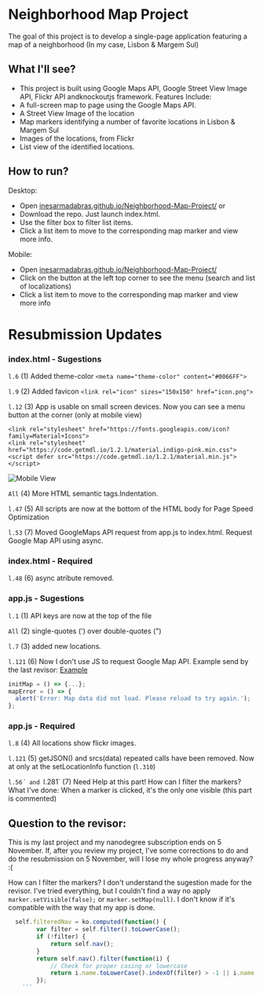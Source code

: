 # Neighborhood Map Project

The goal of this project is to develop a single-page application featuring a map of a neighborhood (In my case, Lisbon & Margem Sul)

## What I'll see?
* This project is built using Google Maps API, Google Street View Image API, Flickr API andknockoutjs framework. Features Include:
* A full-screen map to page using the Google Maps API.
* A Street View Image of the location
* Map markers identifying a number of favorite locations in Lisbon & Margem Sul
* Images of the locations, from Flickr
* List view of the identified locations.

## How to run?

Desktop:
* Open [inesarmadabras.github.io/Neighborhood-Map-Project/](https://inesarmadabras.github.io/Neighborhood-Map-Project/) 
or
* Download the repo. Just launch index.html.
* Use the filter box to filter list items.
* Click a list item to move to the corresponding map marker and view more info.

Mobile:
* Open [inesarmadabras.github.io/Neighborhood-Map-Project/](https://inesarmadabras.github.io/Neighborhood-Map-Project/) 
* Click on the button at the left top corner to see the menu (search and list of localizations)
* Click a list item to move to the corresponding map marker and view more info



# Resubmission Updates

### index.html - Sugestions
`l.6` (1) Added theme-color
        `<meta name="theme-color" content="#0066FF">`
        
`l.9` (2) Added favicon
        `<link rel="icon" sizes="150x150" href="icon.png">`

`l.12` (3) App is usable on small screen devices. Now you can see a menu button at the corner (only at mobile view)
        
```
<link rel="stylesheet" href="https://fonts.googleapis.com/icon?family=Material+Icons">
<link rel="stylesheet" href="https://code.getmdl.io/1.2.1/material.indigo-pink.min.css">
<script defer src="https://code.getmdl.io/1.2.1/material.min.js"></script>
```
![Mobile View](https://s13.postimg.org/ujijw2e1z/mobile1.png)

`All` (4) More HTML semantic tags.Indentation.

`l.47` (5) All scripts are now at the bottom of the HTML body for Page Speed Optimization

`l.53` (7) Moved GoogleMaps API request from app.js to index.html. Request Google Map API using async.

### index.html - Required
`l.48` (6) async atribute removed.

### app.js - Sugestions
`l.1` (1) API keys are now at the top of the file

`All` (2) single-quotes (') over double-quotes (")

`l.7` (3) added new locations.

`l.121` (6) Now I don't use JS to request Google Map API. Example send by the last revisor: [Example](http://codepen.io/NKiD/pen/XNrYXa)

``` javascript
initMap = () => {...};
mapError = () => {
  alert('Error: Map data did not load. Please reload to try again.');
};
```

### app.js - Required
`l.8` (4) All locations show flickr images.

`l.121` (5) getJSON() and srcs(data) repeated calls have been removed. Now at only at the setLocationInfo function (`l.310`)

`l.56´ and `l.281` (7) Need Help at this part! How can I filter the markers? What I've done: When a marker is clicked, it's the only one visible (this part is commented)


## Question to the revisor:
This is my last project and my nanodegree subscription ends on 5 November. If, after you review my project, I've some corrections to do and do the resubmission on 5 November, will I lose my whole progress anyway? :(

How can I filter the markers? I don't understand the sugestion made for the revisor. I've tried everything, but I couldn't find a way no apply `marker.setVisible(false);` or `marker.setMap(null)`. I don't know if it's compatible with the way that my app is done. 
``` javascript
  self.filteredNav = ko.computed(function() {
        var filter = self.filter().toLowerCase();
        if (!filter) {
            return self.nav();
        }
        return self.nav().filter(function(i) {
            // Check for proper casing or lowercase
            return i.name.toLowerCase().indexOf(filter) > -1 || i.name.indexOf(filter) > -1;
        });
    ```

